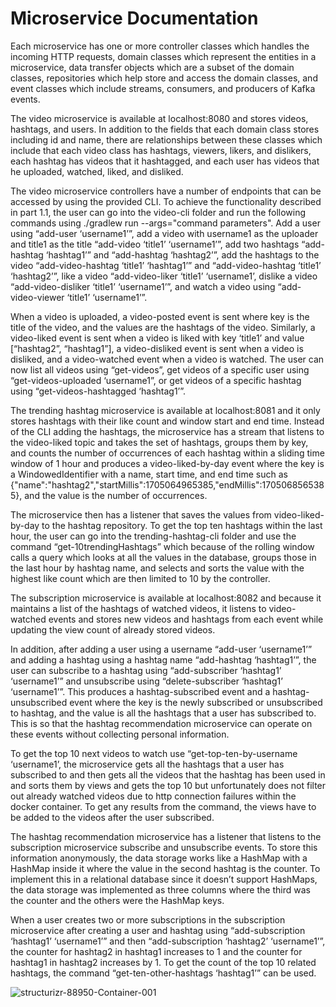 # Microservice Documentation

Each microservice has one or more controller classes which handles the incoming HTTP requests, domain classes which represent the entities in a microservice, data transfer objects which are a subset of the domain classes, repositories which help store and access the domain classes, and event classes which include streams, consumers, and producers of Kafka events. 

The video microservice is available at localhost:8080 and stores videos, hashtags, and users. In addition to the fields that each domain class stores including id and name, there are relationships between these classes which include that each video class has hashtags, viewers, likers, and dislikers, each hashtag has videos that it hashtagged, and each user has videos that he uploaded, watched, liked, and disliked. 

The video microservice controllers have a number of endpoints that can be accessed by using the provided CLI. To achieve the functionality described in part 1.1, the user can go into the video-cli folder and run the following commands using ./gradlew run --args="command parameters". Add a user using “add-user ‘username1’”, add a video with username1 as the uploader and title1 as the title “add-video ‘title1’ ‘username1’”, add two hashtags “add-hashtag ‘hashtag1’” and “add-hashtag ‘hashtag2’”, add the hashtags to the video “add-video-hashtag ‘title1’ ‘hashtag1’” and “add-video-hashtag ‘title1’ ‘hashtag2’”, like a video “add-video-liker ‘title1’ ‘username1’, dislike a video “add-video-disliker ‘title1’ ‘username1’”, and watch a video using “add-video-viewer ‘title1’ ‘username1’”.

When a video is uploaded, a video-posted event is sent where key is the title of the video, and the values are the hashtags of the video. Similarly, a video-liked event is sent when a video is liked with key ‘title1’ and value [“hashtag2”, “hashtag1”], a video-disliked event is sent when a video is disliked, and a video-watched event when a video is watched. The user can now list all videos using “get-videos”, get videos of a specific user using “get-videos-uploaded ‘username1”, or get videos of a specific hashtag using “get-videos-hashtagged ‘hashtag1’”.

The trending hashtag microservice is available at localhost:8081 and it only stores hashtags with their like count and window start and end time. Instead of the CLI adding the hashtags, the microservice has a stream that listens to the video-liked topic and takes the set of hashtags, groups them by key, and counts the number of occurrences of each hashtag within a sliding time window of 1 hour and produces a video-liked-by-day event where the key is a WindowedIdentifier with a name, start time, and end time such as {"name":"hashtag2","startMillis":1705064965385,"endMillis":1705068565385}, and the value is the number of occurrences. 

The microservice then has a listener that saves the values from video-liked-by-day to the hashtag repository. To get the top ten hashtags within the last hour, the user can go into the trending-hashtag-cli folder and use the command “get-10trendingHashtags” which because of the rolling window calls a query which looks at all the values in the database, groups those in the last hour by hashtag name, and selects and sorts the value with the highest like count which are then limited to 10 by the controller. 

The subscription microservice is available at localhost:8082 and because it maintains a list of the hashtags of watched videos, it listens to video-watched events and stores new videos and hashtags from each event while updating the view count of already stored videos. 

In addition, after adding a user using a username “add-user ‘username1’” and adding a hashtag using a hashtag name “add-hashtag ‘hashtag1’”, the user can subscribe to a hashtag using “add-subscriber ‘hashtag1’ ‘username1’” and unsubscribe using “delete-subscriber ‘hashtag1’ ‘username1’”. This produces a hashtag-subscribed event and a hashtag-unsubscribed event where the key is the newly subscribed or unsubscribed to hashtag, and the value is all the hashtags that a user has subscribed to. This is so that the hashtag recommendation microservice can operate on these events without collecting personal information. 

To get the top 10 next videos to watch use “get-top-ten-by-username ‘username1’, the microservice gets all the hashtags that a user has subscribed to and then gets all the videos that the hashtag has been used in and sorts them by views and gets the top 10 but unfortunately does not filter out already watched videos due to http connection failures within the docker container. To get any results from the command, the views have to be added to the videos after the user subscribed. 

The hashtag recommendation microservice has a listener that listens to the subscription microservice subscribe and unsubscribe events. To store this information anonymously, the data storage works like a HashMap with a HashMap inside it where the value in the second hashtag is the counter. To implement this in a relational database since it doesn’t support HashMaps, the data storage was implemented as three columns where the third was the counter and the others were the HashMap keys. 

When a user creates two or more subscriptions in the subscription microservice after creating a user and hashtag using “add-subscription ‘hashtag1’ ‘username1’” and then “add-subscription ‘hashtag2’ ‘username1’”, the counter for hashtag2 in hashtag1 increases to 1 and the counter for hashtag1 in hashtag2 increases by 1. To get the count of the top 10 related hashtags, the command “get-ten-other-hashtags ‘hashtag1’” can be used.

![structurizr-88950-Container-001](https://github.com/BoasAndreasen/Microservices/assets/43874717/64f5ba3f-c923-4e2b-b07d-f2c3d655847d)
